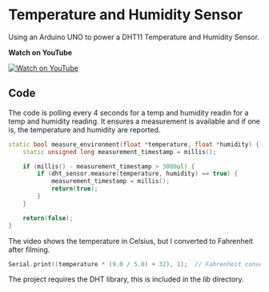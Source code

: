 # Temperature and Humidity Sensor
Using an Arduino UNO to power a DHT11 Temperature and Humidity Sensor.

**Watch on YouTube**

[![Watch on YouTube](https://i.postimg.cc/X7dc4FMJ/tnh-sensor.jpg)](https://youtu.be/WP-ZnrqNaMw)

## Code
The code is polling every 4 seconds for a temp and humidity readin for a temp and humidity reading.
It ensures a measurement is available and if one is, the temperature and humidity are reported.
```c++
static bool measure_environment(float *temperature, float *humidity) {
    static unsigned long measurement_timestamp = millis();

    if (millis() - measurement_timestamp > 3000ul) {
        if (dht_sensor.measure(temperature, humidity) == true) {
            measurement_timestamp = millis();
            return(true);
        }
    }

    return(false);
}
```

The video shows the temperature in Celsius, but I converted to Fahrenheit after filming.
```c++
Serial.print((temperature * (9.0 / 5.0) + 32), 1);  // Fahrenheit conversion.
```

The project requires the DHT library, this is included in the *lib* directory.